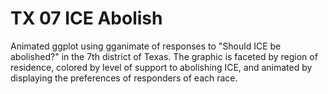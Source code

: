 # TX 07 ICE Abolish 
Animated ggplot using gganimate of responses to "Should ICE be abolished?" in the 7th district of Texas. The graphic is faceted by region of residence, colored by level of support to abolishing ICE, and animated by displaying the preferences of responders of each race.
